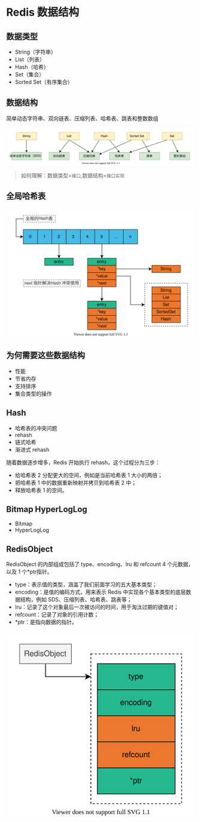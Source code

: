 # Redis 数据结构

## 数据类型
- String（字符串）
- List（列表）
- Hash（哈希）
- Set（集合）
- Sorted Set（有序集合）


## 数据结构

简单动态字符串、双向链表、压缩列表、哈希表、跳表和整数数组

![redis.drawio.svg](./images/redis.drawio.svg)

> 如何理解：数据类型=`接口`,数据结构=`接口实现`

## 全局哈希表

![redis-global-hash-table.drawio.svg](./images/redis-global-hash-table.drawio.svg)

## 为何需要这些数据结构

- 性能
- 节省内存
- 支持排序
- 集合类型的操作

## Hash

- 哈希表的冲突问题
- rehash
- 链式哈希
- 渐进式 rehash

随着数据逐步增多，Redis 开始执行 rehash，这个过程分为三步：
- 给哈希表 2 分配更大的空间，例如是当前哈希表 1 大小的两倍；
- 把哈希表 1 中的数据重新映射并拷贝到哈希表 2 中；
- 释放哈希表 1 的空间。

## Bitmap HyperLogLog

- Bitmap
- HyperLogLog

## RedisObject

RedisObject 的内部组成包括了 type、encoding、lru 和 refcount 4 个元数据，以及 1 个*ptr指针。

- type：表示值的类型，涵盖了我们前面学习的五大基本类型；
- encoding：是值的编码方式，用来表示 Redis 中实现各个基本类型的底层数据结构，例如 SDS、压缩列表、哈希表、跳表等；
- lru：记录了这个对象最后一次被访问的时间，用于淘汰过期的键值对；
- refcount：记录了对象的引用计数；
- *ptr：是指向数据的指针。

![redis-redis-object.drawio.svg](./images/redis-redis-object.drawio.svg)
